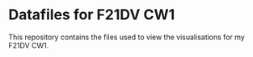 # Datafiles for F21DV CW1
This repository contains the files used to view the visualisations for my F21DV CW1. 
